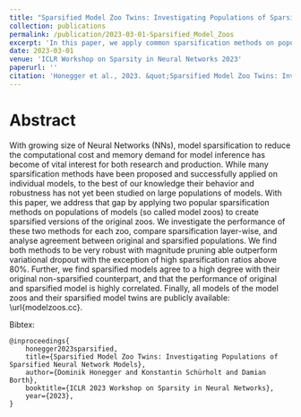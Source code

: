 ```yaml
---
title: "Sparsified Model Zoo Twins: Investigating Populations of Sparsified Neural Network Models"
collection: publications
permalink: /publication/2023-03-01-Sparsified_Model_Zoos
excerpt: 'In this paper, we apply common sparsification methods on population of Neural Networks and analyze their performance and relation between sparse and full models.'
date: 2023-03-01
venue: 'ICLR Workshop on Sparsity in Neural Networks 2023'
paperurl: ''
citation: 'Honegger et al., 2023. &quot;Sparsified Model Zoo Twins: Investigating Populations of Sparsified Neural Network Models.&quot; <i>ICLR Workshop on Sparsity in Neural Networks</i> 2023.'
---
```


Abstract 
=====
With growing size of Neural Networks (NNs), model sparsification to reduce the computational cost and memory demand for model inference has become of vital interest for both research and production. While many sparsification methods have been proposed and successfully applied on individual models, to the best of our knowledge their behavior and robustness has not yet been studied on large populations of models. With this paper, we address that gap by applying two popular sparsification methods on populations of models (so called model zoos) to create sparsified versions of the original zoos. We investigate the performance of these two methods for each zoo, compare sparsification layer-wise, and analyse agreement between original and sparsified populations.
We find both methods to be very robust with magnitude pruning able outperform variational dropout with the exception of high sparsification ratios above 80%.
Further, we find sparsified models agree to a high degree with their original non-sparsified counterpart, and that the performance of original and sparsified model is highly correlated. Finally, all models of the model zoos and their sparsified model twins are publicly available: \url{modelzoos.cc}.

Bibtex: 
```
@inproceedings{
    honegger2023sparsified,
    title={Sparsified Model Zoo Twins: Investigating Populations of Sparsified Neural Network Models},
    author={Dominik Honegger and Konstantin Schürholt and Damian Borth},
    booktitle={ICLR 2023 Workshop on Sparsity in Neural Networks},
    year={2023},
}
```